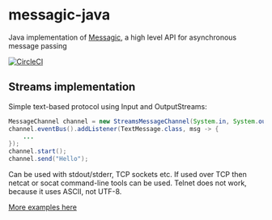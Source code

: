 # messagic-java 
Java implementation of [Messagic](https://github.com/jacekolszak/messagic), a high level API for asynchronous message passing

[![CircleCI](https://circleci.com/gh/jacekolszak/messagic-java.svg?style=svg)](https://circleci.com/gh/jacekolszak/messagic-java)

## Streams implementation

Simple text-based protocol using Input and OutputStreams:

```Java
MessageChannel channel = new StreamsMessageChannel(System.in, System.out);
channel.eventBus().addListener(TextMessage.class, msg -> {
    ...
});
channel.start();
channel.send("Hello");
```

Can be used with stdout/stderr, TCP sockets etc. If used over TCP then netcat or socat command-line tools can be used. Telnet does not work, because it uses ASCII, not UTF-8.

[More examples here](streams/src/test/java/com/github/jacekolszak/messagic/streams/examples)
